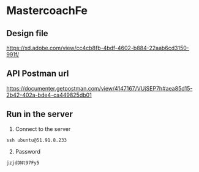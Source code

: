# MastercoachFe

## Design file

https://xd.adobe.com/view/cc4cb8fb-4bdf-4602-b884-22aab6cd3150-991f/

## API Postman url

https://documenter.getpostman.com/view/4147167/VUjSEP7h#aea85d15-2b42-402a-bde4-ca449825db01

## Run in the server

1. Connect to the server

```
ssh ubuntu@51.91.8.233
```

2. Password

```
jzjdDNt97Fy5
```

